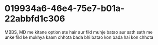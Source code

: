 # 019934a6-46e4-75e7-b01a-22abbfd1c306
MBBS, MD me kitane option ate hair aur fild muhje batao aur sath sath me unke fild ke mukhya kaam chhota bada bhi batao kon bada hai kon chhota
